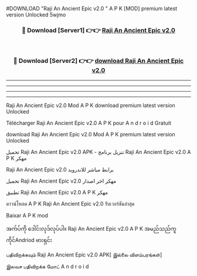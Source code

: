 #DOWNLOAD "Raji An Ancient Epic v2.0 " A P K [MOD] premium latest version Unlocked 5wjmo 



<div align="center">

<h3>🔴 Download [Server1] 👉👉 <a href="https://apkdownload12.web.app/?title=Raji An Ancient Epic v2.0 ">Raji An Ancient Epic v2.0  </a></h3><br>

<h3>🔴 Download [Server2] 👉👉 <a href="https://apkdownload12.web.app/?title=Raji An Ancient Epic v2.0 ">download Raji An Ancient Epic v2.0  </a></h3>
</div>


----------------------------------------------------------

----------------------------------------------------------

----------------------------------------------------------

----------------------------------------------------------


Raji An Ancient Epic v2.0  Mod A P K download premium latest version Unlocked

Télécharger  Raji An Ancient Epic v2.0  A P K pour A n d r o i d Gratuit

download Raji An Ancient Epic v2.0  Mod A P K premium latest version Unlocked

تحميل Raji An Ancient Epic v2.0  APK - تنزيل برنامج Raji An Ancient Epic v2.0  A P K مهكر

Raji An Ancient Epic v2.0  برابط مباشر للاندرويد

تحميل Raji An Ancient Epic v2.0  مهكر اخر اصدار

تطبيق Raji An Ancient Epic v2.0  A P K مهكر

ดาวน์โหลด A P K Raji An Ancient Epic v2.0  รับเวอร์ชันล่าสุด

Baixar A P K mod

အက်ပ်ကို ဒေါင်းလုဒ်လုပ်ပါ။ Raji An Ancient Epic v2.0  A P K အမည်သည်ကူကိုင်Andriod ဗားရှင်း

பதிவிறக்கவும் Raji An Ancient Epic v2.0  APK[ இல்லை விளம்பரங்கள்] 
 
இலவச பதிவிறக்க மோட் A n d r o i d



